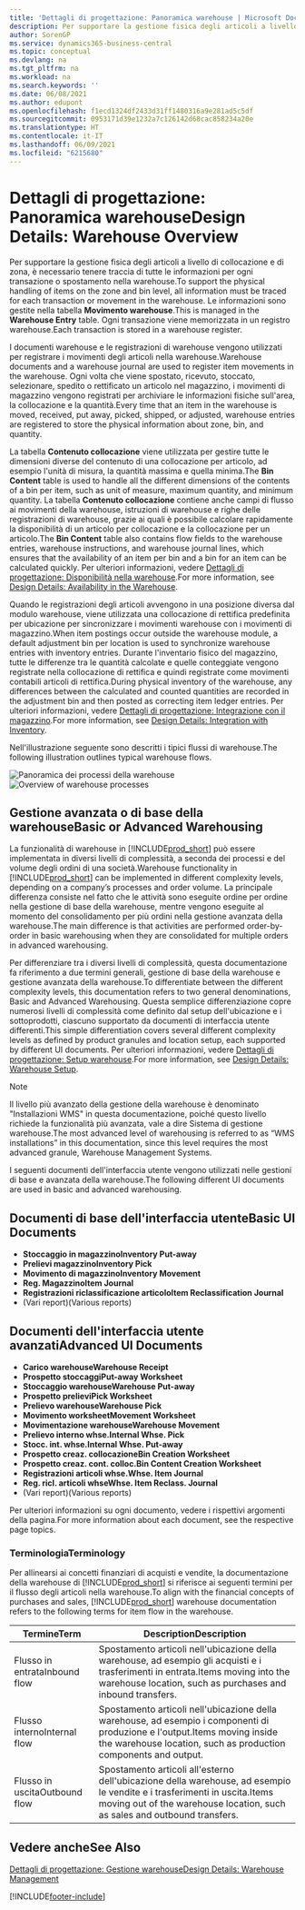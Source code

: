 ```yaml
---
title: 'Dettagli di progettazione: Panoramica warehouse | Microsoft Docs'
description: Per supportare la gestione fisica degli articoli a livello di collocazione e di zona, è necessario tenere traccia di tutte le informazioni per ogni transazione o spostamento nella warehouse. Le informazioni sono gestite nella tabella **Movimento warehouse**. Ogni transazione viene memorizzata in un registro warehouse.
author: SorenGP
ms.service: dynamics365-business-central
ms.topic: conceptual
ms.devlang: na
ms.tgt_pltfrm: na
ms.workload: na
ms.search.keywords: ''
ms.date: 06/08/2021
ms.author: edupont
ms.openlocfilehash: f1ecd1324df2433d31ff1480316a9e281ad5c5df
ms.sourcegitcommit: 0953171d39e1232a7c126142d68cac858234a20e
ms.translationtype: HT
ms.contentlocale: it-IT
ms.lasthandoff: 06/09/2021
ms.locfileid: "6215680"
---
```

# <a name="design-details-warehouse-overview"></a><span data-ttu-id="c7789-105">Dettagli di progettazione: Panoramica warehouse</span><span class="sxs-lookup"><span data-stu-id="c7789-105">Design Details: Warehouse Overview</span></span>
<span data-ttu-id="c7789-106">Per supportare la gestione fisica degli articoli a livello di collocazione e di zona, è necessario tenere traccia di tutte le informazioni per ogni transazione o spostamento nella warehouse.</span><span class="sxs-lookup"><span data-stu-id="c7789-106">To support the physical handling of items on the zone and bin level, all information must be traced for each transaction or movement in the warehouse.</span></span> <span data-ttu-id="c7789-107">Le informazioni sono gestite nella tabella **Movimento warehouse**.</span><span class="sxs-lookup"><span data-stu-id="c7789-107">This is managed in the **Warehouse Entry** table.</span></span> <span data-ttu-id="c7789-108">Ogni transazione viene memorizzata in un registro warehouse.</span><span class="sxs-lookup"><span data-stu-id="c7789-108">Each transaction is stored in a warehouse register.</span></span>  

<span data-ttu-id="c7789-109">I documenti warehouse e le registrazioni di warehouse vengono utilizzati per registrare i movimenti degli articoli nella warehouse.</span><span class="sxs-lookup"><span data-stu-id="c7789-109">Warehouse documents and a warehouse journal are used to register item movements in the warehouse.</span></span> <span data-ttu-id="c7789-110">Ogni volta che viene spostato, ricevuto, stoccato, selezionare, spedito o rettificato un articolo nel magazzino, i movimenti di magazzino vengono registrati per archiviare le informazioni fisiche sull'area, la collocazione e la quantità.</span><span class="sxs-lookup"><span data-stu-id="c7789-110">Every time that an item in the warehouse is moved, received, put away, picked, shipped, or adjusted, warehouse entries are registered to store the physical information about zone, bin, and quantity.</span></span>

<span data-ttu-id="c7789-111">La tabella **Contenuto collocazione** viene utilizzata per gestire tutte le dimensioni diverse del contenuto di una collocazione per articolo, ad esempio l'unità di misura, la quantità massima e quella minima.</span><span class="sxs-lookup"><span data-stu-id="c7789-111">The **Bin Content** table is used to handle all the different dimensions of the contents of a bin per item, such as unit of measure, maximum quantity, and minimum quantity.</span></span> <span data-ttu-id="c7789-112">La tabella **Contenuto collocazione** contiene anche campi di flusso ai movimenti della warehouse, istruzioni di warehouse e righe delle registrazioni di warehouse, grazie ai quali è possibile calcolare rapidamente la disponibilità di un articolo per collocazione e la collocazione per un articolo.</span><span class="sxs-lookup"><span data-stu-id="c7789-112">The **Bin Content** table also contains flow fields to the warehouse entries, warehouse instructions, and warehouse journal lines, which ensures that the availability of an item per bin and a bin for an item can be calculated quickly.</span></span> <span data-ttu-id="c7789-113">Per ulteriori informazioni, vedere [Dettagli di progettazione: Disponibilità nella warehouse](design-details-availability-in-the-warehouse.md).</span><span class="sxs-lookup"><span data-stu-id="c7789-113">For more information, see [Design Details: Availability in the Warehouse](design-details-availability-in-the-warehouse.md).</span></span>  

<span data-ttu-id="c7789-114">Quando le registrazioni degli articoli avvengono in una posizione diversa dal modulo warehouse, viene utilizzata una collocazione di rettifica predefinita per ubicazione per sincronizzare i movimenti warehouse con i movimenti di magazzino.</span><span class="sxs-lookup"><span data-stu-id="c7789-114">When item postings occur outside the warehouse module, a default adjustment bin per location is used to synchronize warehouse entries with inventory entries.</span></span> <span data-ttu-id="c7789-115">Durante l'inventario fisico del magazzino, tutte le differenze tra le quantità calcolate e quelle conteggiate vengono registrate nella collocazione di rettifica e quindi registrate come movimenti contabili articoli di rettifica.</span><span class="sxs-lookup"><span data-stu-id="c7789-115">During physical inventory of the warehouse, any differences between the calculated and counted quantities are recorded in the adjustment bin and then posted as correcting item ledger entries.</span></span> <span data-ttu-id="c7789-116">Per ulteriori informazioni, vedere [Dettagli di progettazione: Integrazione con il magazzino](design-details-integration-with-inventory.md).</span><span class="sxs-lookup"><span data-stu-id="c7789-116">For more information, see [Design Details: Integration with Inventory](design-details-integration-with-inventory.md).</span></span>  

<span data-ttu-id="c7789-117">Nell'illustrazione seguente sono descritti i tipici flussi di warehouse.</span><span class="sxs-lookup"><span data-stu-id="c7789-117">The following illustration outlines typical warehouse flows.</span></span>  

<span data-ttu-id="c7789-118">![Panoramica dei processi della warehouse](media/design_details_warehouse_management_overview.png "Panoramica dei processi della warehouse")</span><span class="sxs-lookup"><span data-stu-id="c7789-118">![Overview of warehouse processes](media/design_details_warehouse_management_overview.png "Overview of warehouse processes")</span></span>  

## <a name="basic-or-advanced-warehousing"></a><span data-ttu-id="c7789-119">Gestione avanzata o di base della warehouse</span><span class="sxs-lookup"><span data-stu-id="c7789-119">Basic or Advanced Warehousing</span></span>  
<span data-ttu-id="c7789-120">La funzionalità di warehouse in [!INCLUDE[prod_short](includes/prod_short.md)] può essere implementata in diversi livelli di complessità, a seconda dei processi e del volume degli ordini di una società.</span><span class="sxs-lookup"><span data-stu-id="c7789-120">Warehouse functionality in [!INCLUDE[prod_short](includes/prod_short.md)] can be implemented in different complexity levels, depending on a company’s processes and order volume.</span></span> <span data-ttu-id="c7789-121">La principale differenza consiste nel fatto che le attività sono eseguite ordine per ordine nella gestione di base della warehouse, mentre vengono eseguite al momento del consolidamento per più ordini nella gestione avanzata della warehouse.</span><span class="sxs-lookup"><span data-stu-id="c7789-121">The main difference is that activities are performed order-by-order in basic warehousing when they are consolidated for multiple orders in advanced warehousing.</span></span>  

 <span data-ttu-id="c7789-122">Per differenziare tra i diversi livelli di complessità, questa documentazione fa riferimento a due termini generali, gestione di base della warehouse e gestione avanzata della warehouse.</span><span class="sxs-lookup"><span data-stu-id="c7789-122">To differentiate between the different complexity levels, this documentation refers to two general denominations, Basic and Advanced Warehousing.</span></span> <span data-ttu-id="c7789-123">Questa semplice differenziazione copre numerosi livelli di complessità come definito dal setup dell'ubicazione e i sottoprodotti, ciascuno supportato da documenti di interfaccia utente differenti.</span><span class="sxs-lookup"><span data-stu-id="c7789-123">This simple differentiation covers several different complexity levels as defined by product granules and location setup, each supported by different UI documents.</span></span> <span data-ttu-id="c7789-124">Per ulteriori informazioni, vedere [Dettagli di progettazione: Setup warehouse](design-details-warehouse-setup.md).</span><span class="sxs-lookup"><span data-stu-id="c7789-124">For more information, see [Design Details: Warehouse Setup](design-details-warehouse-setup.md).</span></span>  

> [!NOTE]  
>  <span data-ttu-id="c7789-125">Il livello più avanzato della gestione della warehouse è denominato "Installazioni WMS" in questa documentazione, poiché questo livello richiede la funzionalità più avanzata, vale a dire Sistema di gestione warehouse.</span><span class="sxs-lookup"><span data-stu-id="c7789-125">The most advanced level of warehousing is referred to as “WMS installations” in this documentation, since this level requires the most advanced granule, Warehouse Management Systems.</span></span>  

 <span data-ttu-id="c7789-126">I seguenti documenti dell'interfaccia utente vengono utilizzati nelle gestioni di base e avanzata della warehouse.</span><span class="sxs-lookup"><span data-stu-id="c7789-126">The following different UI documents are used in basic and advanced warehousing.</span></span>  

## <a name="basic-ui-documents"></a><span data-ttu-id="c7789-127">Documenti di base dell'interfaccia utente</span><span class="sxs-lookup"><span data-stu-id="c7789-127">Basic UI Documents</span></span>  

-   <span data-ttu-id="c7789-128">**Stoccaggio in magazzino**</span><span class="sxs-lookup"><span data-stu-id="c7789-128">**Inventory Put-away**</span></span>  
-   <span data-ttu-id="c7789-129">**Prelievi magazzino**</span><span class="sxs-lookup"><span data-stu-id="c7789-129">**Inventory Pick**</span></span>  
-   <span data-ttu-id="c7789-130">**Movimento di magazzino**</span><span class="sxs-lookup"><span data-stu-id="c7789-130">**Inventory Movement**</span></span>  
-   <span data-ttu-id="c7789-131">**Reg. Magazzino**</span><span class="sxs-lookup"><span data-stu-id="c7789-131">**Item Journal**</span></span>  
-   <span data-ttu-id="c7789-132">**Registrazioni riclassificazione articolo**</span><span class="sxs-lookup"><span data-stu-id="c7789-132">**Item Reclassification Journal**</span></span>  
-   <span data-ttu-id="c7789-133">(Vari report)</span><span class="sxs-lookup"><span data-stu-id="c7789-133">(Various reports)</span></span>  

## <a name="advanced-ui-documents"></a><span data-ttu-id="c7789-134">Documenti dell'interfaccia utente avanzati</span><span class="sxs-lookup"><span data-stu-id="c7789-134">Advanced UI Documents</span></span>  

-   <span data-ttu-id="c7789-135">**Carico warehouse**</span><span class="sxs-lookup"><span data-stu-id="c7789-135">**Warehouse Receipt**</span></span>  
-   <span data-ttu-id="c7789-136">**Prospetto stoccaggi**</span><span class="sxs-lookup"><span data-stu-id="c7789-136">**Put-away Worksheet**</span></span>  
-   <span data-ttu-id="c7789-137">**Stoccaggio warehouse**</span><span class="sxs-lookup"><span data-stu-id="c7789-137">**Warehouse Put-away**</span></span>  
-   <span data-ttu-id="c7789-138">**Prospetto prelievi**</span><span class="sxs-lookup"><span data-stu-id="c7789-138">**Pick Worksheet**</span></span>  
-   <span data-ttu-id="c7789-139">**Prelievo warehouse**</span><span class="sxs-lookup"><span data-stu-id="c7789-139">**Warehouse Pick**</span></span>  
-   <span data-ttu-id="c7789-140">**Movimento worksheet**</span><span class="sxs-lookup"><span data-stu-id="c7789-140">**Movement Worksheet**</span></span>  
-   <span data-ttu-id="c7789-141">**Movimentazione warehouse**</span><span class="sxs-lookup"><span data-stu-id="c7789-141">**Warehouse Movement**</span></span>  
-   <span data-ttu-id="c7789-142">**Prelievo interno whse.**</span><span class="sxs-lookup"><span data-stu-id="c7789-142">**Internal Whse. Pick**</span></span>  
-   <span data-ttu-id="c7789-143">**Stocc. int. whse.**</span><span class="sxs-lookup"><span data-stu-id="c7789-143">**Internal Whse. Put-away**</span></span>  
-   <span data-ttu-id="c7789-144">**Prospetto creaz. collocazione**</span><span class="sxs-lookup"><span data-stu-id="c7789-144">**Bin Creation Worksheet**</span></span>  
-   <span data-ttu-id="c7789-145">**Prospetto creaz. cont. colloc.**</span><span class="sxs-lookup"><span data-stu-id="c7789-145">**Bin Content Creation Worksheet**</span></span>  
-   <span data-ttu-id="c7789-146">**Registrazioni articoli whse.**</span><span class="sxs-lookup"><span data-stu-id="c7789-146">**Whse. Item Journal**</span></span>  
-   <span data-ttu-id="c7789-147">**Reg. ricl. articoli whse**</span><span class="sxs-lookup"><span data-stu-id="c7789-147">**Whse. Item Reclass. Journal**</span></span>  
-   <span data-ttu-id="c7789-148">(Vari report)</span><span class="sxs-lookup"><span data-stu-id="c7789-148">(Various reports)</span></span>  

<span data-ttu-id="c7789-149">Per ulteriori informazioni su ogni documento, vedere i rispettivi argomenti della pagina.</span><span class="sxs-lookup"><span data-stu-id="c7789-149">For more information about each document, see the respective page topics.</span></span>  

### <a name="terminology"></a><span data-ttu-id="c7789-150">Terminologia</span><span class="sxs-lookup"><span data-stu-id="c7789-150">Terminology</span></span>  
<span data-ttu-id="c7789-151">Per allinearsi ai concetti finanziari di acquisti e vendite, la documentazione della warehouse di [!INCLUDE[prod_short](includes/prod_short.md)] si riferisce ai seguenti termini per il flusso degli articoli nella warehouse.</span><span class="sxs-lookup"><span data-stu-id="c7789-151">To align with the financial concepts of purchases and sales, [!INCLUDE[prod_short](includes/prod_short.md)] warehouse documentation refers to the following terms for item flow in the warehouse.</span></span>  

|<span data-ttu-id="c7789-152">Termine</span><span class="sxs-lookup"><span data-stu-id="c7789-152">Term</span></span>|<span data-ttu-id="c7789-153">Description</span><span class="sxs-lookup"><span data-stu-id="c7789-153">Description</span></span>|  
|----------|---------------------------------------|  
|<span data-ttu-id="c7789-154">Flusso in entrata</span><span class="sxs-lookup"><span data-stu-id="c7789-154">Inbound flow</span></span>|<span data-ttu-id="c7789-155">Spostamento articoli nell'ubicazione della warehouse, ad esempio gli acquisti e i trasferimenti in entrata.</span><span class="sxs-lookup"><span data-stu-id="c7789-155">Items moving into the warehouse location, such as purchases and inbound transfers.</span></span>|  
|<span data-ttu-id="c7789-156">Flusso interno</span><span class="sxs-lookup"><span data-stu-id="c7789-156">Internal flow</span></span>|<span data-ttu-id="c7789-157">Spostamento articoli nell'ubicazione della warehouse, ad esempio i componenti di produzione e l'output.</span><span class="sxs-lookup"><span data-stu-id="c7789-157">Items moving inside the warehouse location, such as production components and output.</span></span>|  
|<span data-ttu-id="c7789-158">Flusso in uscita</span><span class="sxs-lookup"><span data-stu-id="c7789-158">Outbound flow</span></span>|<span data-ttu-id="c7789-159">Spostamento articoli all'esterno dell'ubicazione della warehouse, ad esempio le vendite e i trasferimenti in uscita.</span><span class="sxs-lookup"><span data-stu-id="c7789-159">Items moving out of the warehouse location, such as sales and outbound transfers.</span></span>|  

## <a name="see-also"></a><span data-ttu-id="c7789-160">Vedere anche</span><span class="sxs-lookup"><span data-stu-id="c7789-160">See Also</span></span>  
 [<span data-ttu-id="c7789-161">Dettagli di progettazione: Gestione warehouse</span><span class="sxs-lookup"><span data-stu-id="c7789-161">Design Details: Warehouse Management</span></span>](design-details-warehouse-management.md)


[!INCLUDE[footer-include](includes/footer-banner.md)]